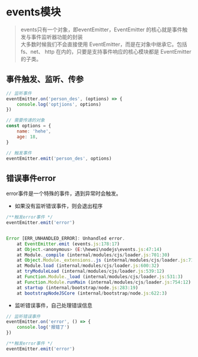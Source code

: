 events模块
==========
> events只有一个对象，即eventEmitter，EventEmitter 的核心就是事件触发与事件监听器功能的封装  
> 大多数时候我们不会直接使用 EventEmitter，而是在对象中继承它。包括 fs、net、 http 在内的，只要是支持事件响应的核心模块都是 EventEmitter 的子类。  

事件触发、监听、传参
----------------------
```javascript
// 监听事件
eventEmitter.on('person_des', (options) => {
    console.log('optjions', options)
})

// 需要传递的对象
const options = {
    name: 'hehe',
    age: 18,
}

// 触发事件
eventEmitter.emit('person_des', options)
```
错误事件error
-------------
error事件是一个特殊的事件，遇到异常时会触发。
- 如果没有监听错误事件，则会退出程序
```javascript
/**触发error事件 */
eventEmitter.emit('error')


Error [ERR_UNHANDLED_ERROR]: Unhandled error.
    at EventEmitter.emit (events.js:178:17)
    at Object.<anonymous> (E:\hewei\nodejs\events.js:47:14)
    at Module._compile (internal/modules/cjs/loader.js:701:30)
    at Object.Module._extensions..js (internal/modules/cjs/loader.js:712:10)
    at Module.load (internal/modules/cjs/loader.js:600:32)
    at tryModuleLoad (internal/modules/cjs/loader.js:539:12)
    at Function.Module._load (internal/modules/cjs/loader.js:531:3)
    at Function.Module.runMain (internal/modules/cjs/loader.js:754:12)
    at startup (internal/bootstrap/node.js:283:19)
    at bootstrapNodeJSCore (internal/bootstrap/node.js:622:3)
```
- 监听错误事件，自己处理错误信息
```javascript
// 监听错误事件
eventEmitter.on('error', () => {
    console.log('报错了')
})

/**触发error事件 */
eventEmitter.emit('error')
```